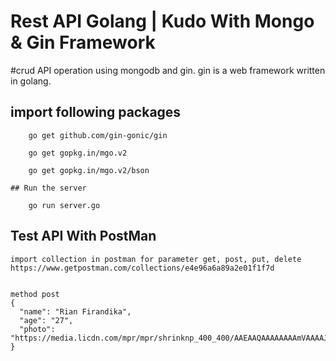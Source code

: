 # Rest API Golang | Kudo With Mongo & Gin Framework
  
  #crud API operation using mongodb and gin. gin is a web framework written in golang.
	
  ## import following packages

  		go get github.com/gin-gonic/gin

  		go get gopkg.in/mgo.v2

  		go get gopkg.in/mgo.v2/bson

	## Run the server

  		go run server.go

  ## Test API With PostMan
    import collection in postman for parameter get, post, put, delete
    https://www.getpostman.com/collections/e4e96a6a89a2e01f1f7d


    method post
    {
      "name": "Rian Firandika",
      "age": "27",
      "photo": "https://media.licdn.com/mpr/mpr/shrinknp_400_400/AAEAAQAAAAAAAAmVAAAAJGMwMDYzOTVlLWVkNTQtNDk0MC04NzdkLWY1ZmMwMWZhMGU1NQ.jpg"
    }

    